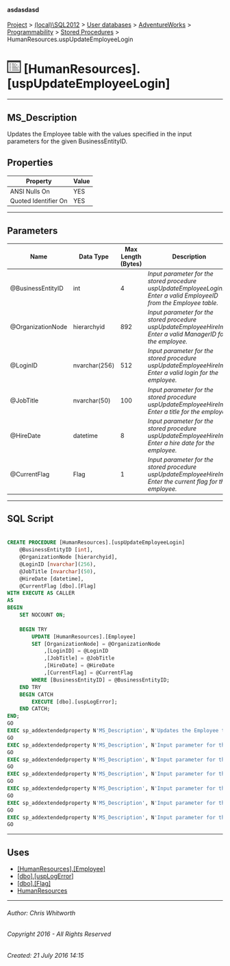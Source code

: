 #### asdasdasd

[Project](../../../../../index.md) > [(local)\\SQL2012](../../../../index.md) > [User databases](../../../index.md) > [AdventureWorks](../../index.md) > [Programmability](../index.md) > [Stored Procedures](Stored_Procedures.md) > HumanResources.uspUpdateEmployeeLogin

# ![Stored Procedures](../../../../../Images/StoredProcedure32.png) [HumanResources].[uspUpdateEmployeeLogin]

---

## <a name="#description"></a>MS_Description

Updates the Employee table with the values specified in the input parameters for the given BusinessEntityID.

## <a name="#properties"></a>Properties

| Property | Value |
|---|---|
| ANSI Nulls On | YES |
| Quoted Identifier On | YES |


---

## <a name="#parameters"></a>Parameters

| Name | Data Type | Max Length (Bytes) | Description |
|---|---|---|---|
| @BusinessEntityID | int | 4 | _Input parameter for the stored procedure uspUpdateEmployeeLogin. Enter a valid EmployeeID from the Employee table._ |
| @OrganizationNode | hierarchyid | 892 | _Input parameter for the stored procedure uspUpdateEmployeeHireInfo. Enter a valid ManagerID for the employee._ |
| @LoginID | nvarchar(256) | 512 | _Input parameter for the stored procedure uspUpdateEmployeeHireInfo. Enter a valid login for the employee._ |
| @JobTitle | nvarchar(50) | 100 | _Input parameter for the stored procedure uspUpdateEmployeeHireInfo. Enter a title for the employee._ |
| @HireDate | datetime | 8 | _Input parameter for the stored procedure uspUpdateEmployeeHireInfo. Enter a hire date for the employee._ |
| @CurrentFlag | Flag | 1 | _Input parameter for the stored procedure uspUpdateEmployeeHireInfo. Enter the current flag for the employee._ |


---

## <a name="#sqlscript"></a>SQL Script

```sql

CREATE PROCEDURE [HumanResources].[uspUpdateEmployeeLogin]
    @BusinessEntityID [int], 
    @OrganizationNode [hierarchyid],
    @LoginID [nvarchar](256),
    @JobTitle [nvarchar](50),
    @HireDate [datetime],
    @CurrentFlag [dbo].[Flag]
WITH EXECUTE AS CALLER
AS
BEGIN
    SET NOCOUNT ON;

    BEGIN TRY
        UPDATE [HumanResources].[Employee] 
        SET [OrganizationNode] = @OrganizationNode 
            ,[LoginID] = @LoginID 
            ,[JobTitle] = @JobTitle 
            ,[HireDate] = @HireDate 
            ,[CurrentFlag] = @CurrentFlag 
        WHERE [BusinessEntityID] = @BusinessEntityID;
    END TRY
    BEGIN CATCH
        EXECUTE [dbo].[uspLogError];
    END CATCH;
END;
GO
EXEC sp_addextendedproperty N'MS_Description', N'Updates the Employee table with the values specified in the input parameters for the given BusinessEntityID.', 'SCHEMA', N'HumanResources', 'PROCEDURE', N'uspUpdateEmployeeLogin', NULL, NULL
GO
EXEC sp_addextendedproperty N'MS_Description', N'Input parameter for the stored procedure uspUpdateEmployeeLogin. Enter a valid EmployeeID from the Employee table.', 'SCHEMA', N'HumanResources', 'PROCEDURE', N'uspUpdateEmployeeLogin', 'PARAMETER', N'@BusinessEntityID'
GO
EXEC sp_addextendedproperty N'MS_Description', N'Input parameter for the stored procedure uspUpdateEmployeeHireInfo. Enter the current flag for the employee.', 'SCHEMA', N'HumanResources', 'PROCEDURE', N'uspUpdateEmployeeLogin', 'PARAMETER', N'@CurrentFlag'
GO
EXEC sp_addextendedproperty N'MS_Description', N'Input parameter for the stored procedure uspUpdateEmployeeHireInfo. Enter a hire date for the employee.', 'SCHEMA', N'HumanResources', 'PROCEDURE', N'uspUpdateEmployeeLogin', 'PARAMETER', N'@HireDate'
GO
EXEC sp_addextendedproperty N'MS_Description', N'Input parameter for the stored procedure uspUpdateEmployeeHireInfo. Enter a title for the employee.', 'SCHEMA', N'HumanResources', 'PROCEDURE', N'uspUpdateEmployeeLogin', 'PARAMETER', N'@JobTitle'
GO
EXEC sp_addextendedproperty N'MS_Description', N'Input parameter for the stored procedure uspUpdateEmployeeHireInfo. Enter a valid login for the employee.', 'SCHEMA', N'HumanResources', 'PROCEDURE', N'uspUpdateEmployeeLogin', 'PARAMETER', N'@LoginID'
GO
EXEC sp_addextendedproperty N'MS_Description', N'Input parameter for the stored procedure uspUpdateEmployeeHireInfo. Enter a valid ManagerID for the employee.', 'SCHEMA', N'HumanResources', 'PROCEDURE', N'uspUpdateEmployeeLogin', 'PARAMETER', N'@OrganizationNode'
GO

```


---

## <a name="#uses"></a>Uses

* [[HumanResources].[Employee]](../../Tables/Employee.md)
* [[dbo].[uspLogError]](uspLogError.md)
* [[dbo].[Flag]](../Types/User-Defined_Data_Types/Flag.md)
* [HumanResources](../../Security/Schemas/HumanResources.md)


---

###### Author:  Chris Whitworth

###### Copyright 2016 - All Rights Reserved

###### Created: 21 July 2016 14:15

